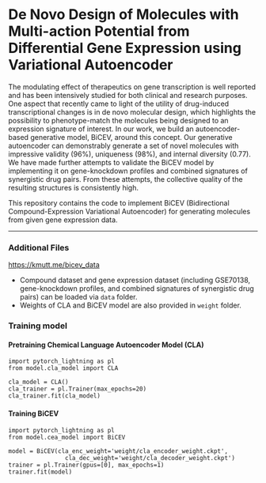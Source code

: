 # De Novo Design of Molecules with Multi-action Potential from Differential Gene Expression using Variational Autoencoder

The modulating effect of therapeutics on gene transcription is well reported and has been intensively studied for both clinical and research purposes. One aspect that recently came to light of the utility of drug-induced transcriptional changes is in de novo molecular design, which highlights the possibility to phenotype-match the molecules being designed to an expression signature of interest. In our work, we build an autoencoder-based generative model, BiCEV, around this concept. Our generative autoencoder can demonstrably generate a set of novel molecules with impressive validity (96%), uniqueness (98%), and internal diversity (0.77). We have made further attempts to validate the BiCEV model by implementing it on gene-knockdown profiles and combined signatures of synergistic drug pairs. From these attempts, the collective quality of the resulting structures is consistently high.


This repository contains the code to implement BiCEV (Bidirectional Compound-Expression Variational Autoencoder) for generating molecules from given gene expression data.

---

### Additional Files

https://kmutt.me/bicev_data

* Compound dataset and gene expression dataset (including GSE70138, gene-knockdown profiles, and combined signatures of synergistic drug pairs) can be loaded via `data` folder. 
* Weights of CLA and BiCEV model are also provided in `weight` folder.


### Training model
#### Pretraining Chemical Language Autoencoder Model (CLA)

```
import pytorch_lightning as pl
from model.cla_model import CLA

cla_model = CLA()
cla_trainer = pl.Trainer(max_epochs=20)
cla_trainer.fit(cla_model)
```

#### Training BiCEV 

```
import pytorch_lightning as pl
from model.cea_model import BiCEV

model = BiCEV(cla_enc_weight='weight/cla_encoder_weight.ckpt',
                cla_dec_weight='weight/cla_decoder_weight.ckpt')
trainer = pl.Trainer(gpus=[0], max_epochs=1)
trainer.fit(model)
```
